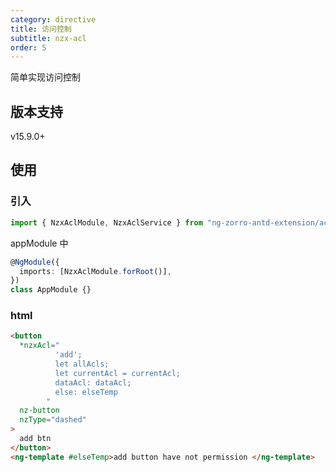 ```yaml
---
category: directive
title: 访问控制
subtitle: nzx-acl
order: 5
---
```


简单实现访问控制

## 版本支持

<label type="success">v15.9.0+</label>

## 使用

### 引入

```ts
import { NzxAclModule, NzxAclService } from "ng-zorro-antd-extension/acl";
```

appModule 中

```ts
@NgModule({
  imports: [NzxAclModule.forRoot()],
})
class AppModule {}
```

### html

```html
<button
  *nzxAcl="
          'add';
          let allAcls;
          let currentAcl = currentAcl;
          dataAcl: dataAcl;
          else: elseTemp
        "
  nz-button
  nzType="dashed"
>
  add btn
</button>
<ng-template #elseTemp>add button have not permission </ng-template>
```
